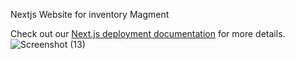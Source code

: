 

Nextjs Website for inventory Magment



Check out our [Next.js deployment documentation](https://nextjs.org/docs/deployment) for more details.
![Screenshot (13)](https://user-images.githubusercontent.com/96948319/147878763-a1dd9641-ff87-4b4b-a4c3-33cf98b9ac0e.png)
<!-- /////////// -->
